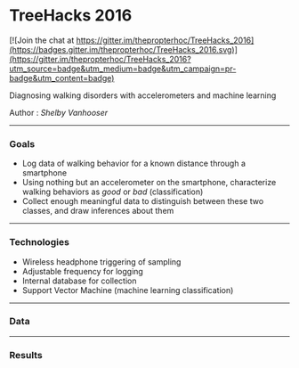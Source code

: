 # TreeHacks 2016

[![Join the chat at https://gitter.im/thepropterhoc/TreeHacks_2016](https://badges.gitter.im/thepropterhoc/TreeHacks_2016.svg)](https://gitter.im/thepropterhoc/TreeHacks_2016?utm_source=badge&utm_medium=badge&utm_campaign=pr-badge&utm_content=badge)  

Diagnosing walking disorders with accelerometers and machine learning

Author : _Shelby Vanhooser_

___
### Goals

  - Log data of walking behavior for a known distance through a smartphone
  - Using nothing but an accelerometer on the smartphone, characterize walking behaviors as _good_ or _bad_ (classification)
  - Collect enough meaningful data to distinguish between these two classes, and draw inferences about them 

___
### Technologies

  - Wireless headphone triggering of sampling
  - Adjustable frequency for logging
  - Internal database for collection
  - Support Vector Machine (machine learning classification)

___
### Data




___
### Results